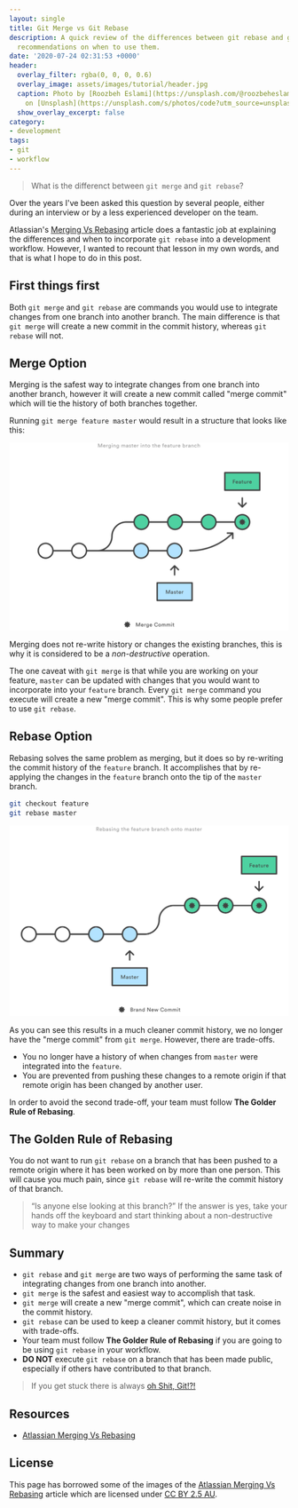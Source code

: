 ```yaml
---
layout: single
title: Git Merge vs Git Rebase
description: A quick review of the differences between git rebase and git merge, and
  recommendations on when to use them.
date: '2020-07-24 02:31:53 +0000'
header:
  overlay_filter: rgba(0, 0, 0, 0.6)
  overlay_image: assets/images/tutorial/header.jpg
  caption: Photo by [Roozbeh Eslami](https://unsplash.com/@roozbeheslami?utm_source=unsplash&utm_medium=referral&utm_content=creditCopyText)
    on [Unsplash](https://unsplash.com/s/photos/code?utm_source=unsplash&utm_medium=referral&utm_content=creditCopyText)
  show_overlay_excerpt: false
category:
- development
tags:
- git
- workflow
---
```

> What is the differenct between `git merge` and `git rebase`? 

Over the years I've been asked this question by several people, either during an interview or by a less experienced developer on the team. 

Atlassian's [Merging Vs Rebasing](https://www.atlassian.com/git/tutorials/merging-vs-rebasing) article does a fantastic job at explaining the differences and when to incorporate `git rebase` into a development workflow.  However, I wanted to recount that lesson in my own words, and that is what I hope to do in this post. 

## First things first

Both `git merge` and `git rebase` are commands you would use to integrate changes from one branch into another branch.  The main difference is that `git merge` will create a new commit in the commit history, whereas `git rebase` will not. 

## Merge Option

Merging is the safest way to integrate changes from one branch into another branch, however it will create a new commit called "merge commit" which will tie the history of both branches together. 

Running `git merge feature master` would result in a structure that looks like this: 

<img alt="Merging the feature branch onto master" src="/assets/images/git/merge.svg"/>

Merging does not re-write history or changes the existing branches, this is why it is considered to be a _non-destructive_ operation.

The one caveat with `git merge` is that while you are working on your feature, `master` can be updated with changes that you would want to incorporate into your `feature` branch. Every `git merge` command you execute will create a new "merge commit".  This is why some people prefer to use `git rebase`. 

## Rebase Option

Rebasing solves the same problem as merging, but it does so by re-writing the commit history of the `feature` branch. It accomplishes that by re-applying the changes in the `feature` branch onto the tip of the `master` branch. 

```sh
git checkout feature
git rebase master
```

<img alt="Rebasing the feature branch onto master" src="/assets/images/git/rebase.svg"/>

As you can see this results in a much cleaner commit history, we no longer have the "merge commit" from `git merge`.  However, there are trade-offs. 

- You no longer have a history of when changes from `master` were integrated into the `feature`. 
- You are prevented from pushing these changes to a remote origin if that remote origin has been changed by another user.

In order to avoid the second trade-off, your team must follow **The Golder Rule of Rebasing**.

## The Golden Rule of Rebasing

You do not want to run `git rebase` on a branch that has been pushed to a remote origin where it has been worked on by more than one person.  This will cause you much pain, since `git rebase` will re-write the commit history of that branch. 

> “Is anyone else looking at this branch?” If the answer is yes, take your hands off the keyboard and start thinking about a non-destructive way to make your changes

## Summary

- `git rebase` and `git merge` are two ways of performing the same task of integrating changes from one branch into another.
- `git merge` is the safest and easiest way to accomplish that task.
- `git merge` will create a new "merge commit", which can create noise in the commit history.
- `git rebase` can be used to keep a cleaner commit history, but it comes with trade-offs.
- Your team must follow **The Golder Rule of Rebasing** if you are going to be using `git rebase` in your workflow.
- **DO NOT** execute `git rebase` on a branch that has been made public, especially if others have contributed to that branch.

> If you get stuck there is always [oh Shit, Git!?!](https://ohshitgit.com/)

## Resources

- [Atlassian Merging Vs Rebasing](https://www.atlassian.com/git/tutorials/merging-vs-rebasing)

## License

This page has borrowed some of the images of the [Atlassian Merging Vs Rebasing](https://www.atlassian.com/git/tutorials/merging-vs-rebasing) article which are licensed under [CC BY 2.5 AU](https://creativecommons.org/licenses/by/2.5/au/).